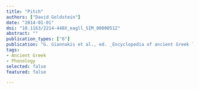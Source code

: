 ```yaml
---
title: "Pitch"
authors: ["David Goldstein"]
date: "2014-01-01"
doi: "10.1163/2214-448X_eagll_SIM_00000512"
abstract: ""
publication_types: ["6"]
publication: "G. Giannakis et al., ed. _Encyclopedia of ancient Greek language and linguistics_, vol. 3: 100–101. Leiden: Brill."
tags:
- Ancient Greek
- Phonology
selected: false
featured: false

---
```

